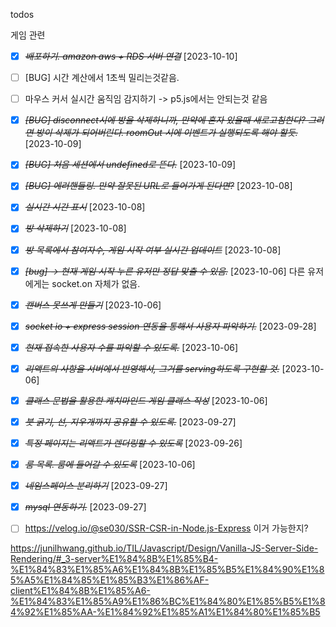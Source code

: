 todos

게임 관련

- [x] ~~_배포하기. amazon aws + RDS 서버 연결_~~ [2023-10-10]

* [ ] [BUG] 시간 계산에서 1초씩 밀리는것같음.

* [ ] 마우스 커서 실시간 움직임 감지하기 -> p5.js에서는 안되는것 같음

- [x] ~~_[BUG] disconnect시에 방을 삭제하니까, 만약에 혼자 있을때 새로고침한다? 그러면 방이 삭제가 되어버린다. roomOut 시에 이벤트가 실행되도록 해야 할듯._~~ [2023-10-09]

- [x] ~~_[BUG] 처음 세션에서 undefined로 뜬다._~~ [2023-10-09]

* [x] ~~_[BUG] 에러핸들링. 만약 잘못된 URL로 들어가게 된다면?_~~ [2023-10-08]

* [x] ~~_실시간 시간 표시_~~ [2023-10-08]

* [x] ~~_방 삭제하기_~~ [2023-10-08]

* [x] ~~_방 목록에서 참여자수, 게임 시작 여부 실시간 업데이트_~~ [2023-10-08]

- [x] ~~_[bug] -> 현재 게임 시작 누른 유저만 정답 맞출 수 있음._~~ [2023-10-06]
      다른 유저에게는 socket.on 자체가 없음.

* [x] ~~_캔버스 못쓰게 만들기_~~ [2023-10-06]

* [x] ~~_socket io + express session 연동을 통해서 사용자 파악하기._~~ [2023-09-28]

- [x] ~~_현재 접속한 사용자 수를 파악할 수 있도록._~~ [2023-10-06]

- [x] ~~_리액트의 사항을 서버에서 반영해서, 그거를 serving하도록 구현할 것._~~ [2023-10-06]

* [x] ~~_클래스 문법을 활용한 캐치마인드 게임 클래스 작성_~~ [2023-10-06]

* [x] ~~_붓 굵기, 선, 지우개까지 공유할 수 있도록._~~ [2023-09-27]

- [x] ~~_특정 페이지는 리액트가 렌더링할 수 있도록_~~ [2023-09-26]

- [x] ~~_룸 목록. 룸에 들어갈 수 있도록_~~ [2023-10-06]

- [x] ~~_네임스페이스 분리하기_~~ [2023-09-27]

- [x] ~~_mysql 연동하기._~~ [2023-09-27]

- [ ] https://velog.io/@se030/SSR-CSR-in-Node.js-Express
      이거 가능한지?

https://junilhwang.github.io/TIL/Javascript/Design/Vanilla-JS-Server-Side-Rendering/#_3-server%E1%84%8B%E1%85%B4-%E1%84%83%E1%85%A6%E1%84%8B%E1%85%B5%E1%84%90%E1%85%A5%E1%84%85%E1%85%B3%E1%86%AF-client%E1%84%8B%E1%85%A6-%E1%84%83%E1%85%A9%E1%86%BC%E1%84%80%E1%85%B5%E1%84%92%E1%85%AA-%E1%84%92%E1%85%A1%E1%84%80%E1%85%B5
